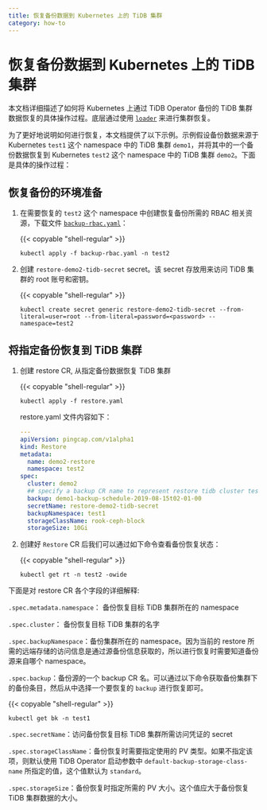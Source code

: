 ```yaml
---
title: 恢复备份数据到 Kubernetes 上的 TiDB 集群
category: how-to
---
```


# 恢复备份数据到 Kubernetes 上的 TiDB 集群

本文档详细描述了如何将 Kubernetes 上通过 TiDB Operator 备份的 TiDB 集群数据恢复的具体操作过程。底层通过使用 [`loader`](/dev/reference/tools/loader.md) 来进行集群恢复。

为了更好地说明如何进行恢复，本文档提供了以下示例。示例假设备份数据来源于 Kubernetes `test1` 这个 namespace 中的 TiDB 集群 `demo1`，并将其中的一个备份数据恢复到 Kubernetes `test2` 这个 namespace 中的 TiDB 集群 `demo2`。下面是具体的操作过程：

## 恢复备份的环境准备

1. 在需要恢复的 `test2` 这个 namespace 中创建恢复备份所需的 RBAC 相关资源，下载文件 [`backup-rbac.yaml`](https://github.com/pingcap/tidb-operator/blob/master/manifests/backup/backup-rbac.yaml)：

    {{< copyable "shell-regular" >}}

    ```shell
    kubectl apply -f backup-rbac.yaml -n test2
    ```

2. 创建 `restore-demo2-tidb-secret` secret。该 secret 存放用来访问 TiDB 集群的 root 账号和密钥。

    {{< copyable "shell-regular" >}}

    ```shell
    kubectl create secret generic restore-demo2-tidb-secret --from-literal=user=root --from-literal=password=<password> --namespace=test2
    ```

## 将指定备份恢复到 TiDB 集群

1. 创建 restore CR, 从指定备份数据恢复 TiDB 集群

    {{< copyable "shell-regular" >}}

    ```shell
    kubectl apply -f restore.yaml
    ```

    restore.yaml 文件内容如下：

    ```yaml
    ---
    apiVersion: pingcap.com/v1alpha1
    kind: Restore
    metadata:
      name: demo2-restore
      namespace: test2
    spec:
      cluster: demo2
      ## specify a backup CR name to represent restore tidb cluster test2/demo2 from this backup
      backup: demo1-backup-schedule-2019-08-15t02-01-00
      secretName: restore-demo2-tidb-secret
      backupNamespace: test1
      storageClassName: rook-ceph-block
      storageSize: 10Gi
    ```

2. 创建好 `Restore` CR 后我们可以通过如下命令查看备份恢复状态：

    {{< copyable "shell-regular" >}}

     ```shell
     kubectl get rt -n test2 -owide
     ```

下面是对 restore CR 各个字段的详细解释:

`.spec.metadata.namespace`： 备份恢复目标 TiDB 集群所在的 namespace

`.spec.cluster`： 备份恢复目标 TiDB 集群的名字

`.spec.backupNamespace`：备份集群所在的 namespace。因为当前的 restore 所需的远端存储的访问信息是通过源备份信息获取的，所以进行恢复时需要知道备份源来自哪个 namespace。

`.spec.backup`：备份源的一个 backup CR 名。可以通过以下命令获取备份集群下的备份条目，然后从中选择一个要恢复的 `backup` 进行恢复即可。

{{< copyable "shell-regular" >}}

```shell
kubectl get bk -n test1
```

`.spec.secretName`：访问备份恢复目标 TiDB 集群所需访问凭证的 secret

`.spec.storageClassName`：备份恢复时需要指定使用的 PV 类型。如果不指定该项，则默认使用 TiDB Operator 启动参数中 `default-backup-storage-class-name` 所指定的值，这个值默认为 `standard`。

`.spec.storageSize`：备份恢复时指定所需的 PV 大小。这个值应大于备份恢复 TiDB 集群数据的大小。
